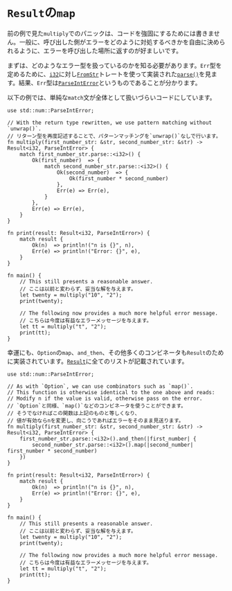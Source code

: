 # `Result`の`map`

<!--
Panicking in the previous example's `multiply` does not make for robust code.
Generally, we want to return the error to the caller so it can decide what is
the right way to respond to errors.
-->
前の例で見た`multiply`でのパニックは、コードを強固にするためには書きません。一般に、呼び出した側がエラーをどのように対処するべきかを自由に決められるように、エラーを呼び出した場所に返すのが好ましいです。

<!--
We first need to know what kind of error type we are dealing with. To determine
the `Err` type, we look to [`parse()`][parse], which is implemented with the
[`FromStr`][from_str] trait for [`i32`][i32]. As a result, the `Err` type is
specified as [`ParseIntError`][parse_int_error].
-->
まずは、どのようなエラー型を扱っているのかを知る必要があります。`Err`型を定めるために、[`i32`][i32]に対し[`FromStr`][from_str]トレートを使って実装された[`parse()`][parse]を見ます。結果、`Err`型は[`ParseIntError`][parse_int_error]というものであることが分かります。

<!--
In the example below, the straightforward `match` statement leads to code
that is overall more cumbersome.
-->
以下の例では、単純な`match`文が全体として扱いづらいコードにしています。

```rust,editable
use std::num::ParseIntError;

// With the return type rewritten, we use pattern matching without `unwrap()`.
// リターン型を再度記述することで、パターンマッチングを`unwrap()`なしで行います。
fn multiply(first_number_str: &str, second_number_str: &str) -> Result<i32, ParseIntError> {
    match first_number_str.parse::<i32>() {
        Ok(first_number)  => {
            match second_number_str.parse::<i32>() {
                Ok(second_number)  => {
                    Ok(first_number * second_number)
                },
                Err(e) => Err(e),
            }
        },
        Err(e) => Err(e),
    }
}

fn print(result: Result<i32, ParseIntError>) {
    match result {
        Ok(n)  => println!("n is {}", n),
        Err(e) => println!("Error: {}", e),
    }
}

fn main() {
    // This still presents a reasonable answer.
    // ここは以前と変わらず、妥当な解を与えます。
    let twenty = multiply("10", "2");
    print(twenty);

    // The following now provides a much more helpful error message.
    // こちらは今度は有益なエラーメッセージを与えます。
    let tt = multiply("t", "2");
    print(tt);
}
```

<!--
Luckily, `Option`'s `map`, `and_then`, and many other combinators are also
implemented for `Result`. [`Result`][result] contains a complete listing.
-->
幸運にも、`Option`の`map`、`and_then`、その他多くのコンビネータも`Result`のために実装されています。[`Result`][result]に全てのリストが記載されています。

```rust,editable
use std::num::ParseIntError;

// As with `Option`, we can use combinators such as `map()`.
// This function is otherwise identical to the one above and reads:
// Modify n if the value is valid, otherwise pass on the error.
// `Option`と同様、`map()`などのコンビネータを使うことができます。
// そうでなければこの関数は上記のものと等しくなり、
// 値が有効ならnを変更し、向こうであればエラーをそのまま見送ります。
fn multiply(first_number_str: &str, second_number_str: &str) -> Result<i32, ParseIntError> {
    first_number_str.parse::<i32>().and_then(|first_number| {
        second_number_str.parse::<i32>().map(|second_number| first_number * second_number)
    })
}

fn print(result: Result<i32, ParseIntError>) {
    match result {
        Ok(n)  => println!("n is {}", n),
        Err(e) => println!("Error: {}", e),
    }
}

fn main() {
    // This still presents a reasonable answer.
    // ここは以前と変わらず、妥当な解を与えます。
    let twenty = multiply("10", "2");
    print(twenty);

    // The following now provides a much more helpful error message.
    // こちらは今度は有益なエラーメッセージを与えます。
    let tt = multiply("t", "2");
    print(tt);
}
```

[parse]: https://doc.rust-lang.org/std/primitive.str.html#method.parse
[from_str]: https://doc.rust-lang.org/std/str/trait.FromStr.html
[i32]: https://doc.rust-lang.org/std/primitive.i32.html
[parse_int_error]: https://doc.rust-lang.org/std/num/struct.ParseIntError.html
[result]: https://doc.rust-lang.org/std/result/enum.Result.html

